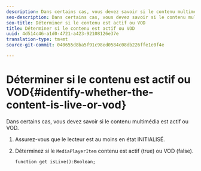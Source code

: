 ```yaml
---
description: Dans certains cas, vous devez savoir si le contenu multimédia est actif ou VOD.
seo-description: Dans certains cas, vous devez savoir si le contenu multimédia est actif ou VOD.
seo-title: Déterminer si le contenu est actif ou VOD
title: Déterminer si le contenu est actif ou VOD
uuid: 4d514c46-a1d0-4721-a423-92108126e37e
translation-type: tm+mt
source-git-commit: 040655d8ba5f91c98ed0584c08db226ffe1e0f4e

---
```



# Déterminer si le contenu est actif ou VOD{#identify-whether-the-content-is-live-or-vod}

Dans certains cas, vous devez savoir si le contenu multimédia est actif ou VOD.

1. Assurez-vous que le lecteur est au moins en état INITIALISÉ.
1. Déterminez si le `MediaPlayerItem` contenu est actif (true) ou VOD (false).

   ```
   function get isLive():Boolean;
   ```

